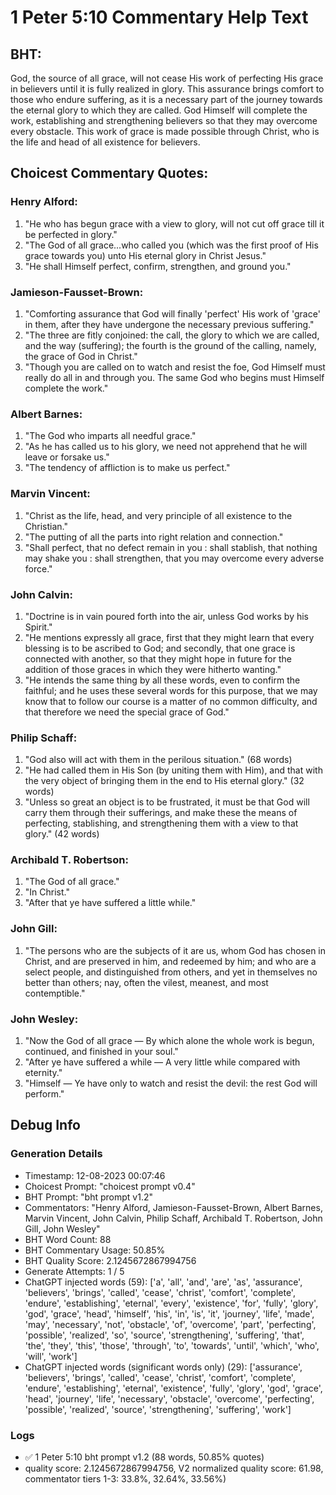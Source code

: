 # 1 Peter 5:10 Commentary Help Text

## BHT:
God, the source of all grace, will not cease His work of perfecting His grace in believers until it is fully realized in glory. This assurance brings comfort to those who endure suffering, as it is a necessary part of the journey towards the eternal glory to which they are called. God Himself will complete the work, establishing and strengthening believers so that they may overcome every obstacle. This work of grace is made possible through Christ, who is the life and head of all existence for believers.

## Choicest Commentary Quotes:
### Henry Alford:
1. "He who has begun grace with a view to glory, will not cut off grace till it be perfected in glory."
2. "The God of all grace...who called you (which was the first proof of His grace towards you) unto His eternal glory in Christ Jesus."
3. "He shall Himself perfect, confirm, strengthen, and ground you."

### Jamieson-Fausset-Brown:
1. "Comforting assurance that God will finally 'perfect' His work of 'grace' in them, after they have undergone the necessary previous suffering."
2. "The three are fitly conjoined: the call, the glory to which we are called, and the way (suffering); the fourth is the ground of the calling, namely, the grace of God in Christ."
3. "Though you are called on to watch and resist the foe, God Himself must really do all in and through you. The same God who begins must Himself complete the work."

### Albert Barnes:
1. "The God who imparts all needful grace."
2. "As he has called us to his glory, we need not apprehend that he will leave or forsake us."
3. "The tendency of affliction is to make us perfect."

### Marvin Vincent:
1. "Christ as the life, head, and very principle of all existence to the Christian." 
2. "The putting of all the parts into right relation and connection."
3. "Shall perfect, that no defect remain in you : shall stablish, that nothing may shake you : shall strengthen, that you may overcome every adverse force."

### John Calvin:
1. "Doctrine is in vain poured forth into the air, unless God works by his Spirit."
2. "He mentions expressly all grace, first that they might learn that every blessing is to be ascribed to God; and secondly, that one grace is connected with another, so that they might hope in future for the addition of those graces in which they were hitherto wanting."
3. "He intends the same thing by all these words, even to confirm the faithful; and he uses these several words for this purpose, that we may know that to follow our course is a matter of no common difficulty, and that therefore we need the special grace of God."

### Philip Schaff:
1. "God also will act with them in the perilous situation." (68 words)
2. "He had called them in His Son (by uniting them with Him), and that with the very object of bringing them in the end to His eternal glory." (32 words)
3. "Unless so great an object is to be frustrated, it must be that God will carry them through their sufferings, and make these the means of perfecting, stablishing, and strengthening them with a view to that glory." (42 words)

### Archibald T. Robertson:
1. "The God of all grace."
2. "In Christ."
3. "After that ye have suffered a little while."

### John Gill:
1. "The persons who are the subjects of it are us, whom God has chosen in Christ, and are preserved in him, and redeemed by him; and who are a select people, and distinguished from others, and yet in themselves no better than others; nay, often the vilest, meanest, and most contemptible."

### John Wesley:
1. "Now the God of all grace — By which alone the whole work is begun, continued, and finished in your soul."
2. "After ye have suffered a while — A very little while compared with eternity."
3. "Himself — Ye have only to watch and resist the devil: the rest God will perform."


## Debug Info
### Generation Details
- Timestamp: 12-08-2023 00:07:46
- Choicest Prompt: "choicest prompt v0.4"
- BHT Prompt: "bht prompt v1.2"
- Commentators: "Henry Alford, Jamieson-Fausset-Brown, Albert Barnes, Marvin Vincent, John Calvin, Philip Schaff, Archibald T. Robertson, John Gill, John Wesley"
- BHT Word Count: 88
- BHT Commentary Usage: 50.85%
- BHT Quality Score: 2.1245672867994756
- Generate Attempts: 1 / 5
- ChatGPT injected words (59):
	['a', 'all', 'and', 'are', 'as', 'assurance', 'believers', 'brings', 'called', 'cease', 'christ', 'comfort', 'complete', 'endure', 'establishing', 'eternal', 'every', 'existence', 'for', 'fully', 'glory', 'god', 'grace', 'head', 'himself', 'his', 'in', 'is', 'it', 'journey', 'life', 'made', 'may', 'necessary', 'not', 'obstacle', 'of', 'overcome', 'part', 'perfecting', 'possible', 'realized', 'so', 'source', 'strengthening', 'suffering', 'that', 'the', 'they', 'this', 'those', 'through', 'to', 'towards', 'until', 'which', 'who', 'will', 'work']
- ChatGPT injected words (significant words only) (29):
	['assurance', 'believers', 'brings', 'called', 'cease', 'christ', 'comfort', 'complete', 'endure', 'establishing', 'eternal', 'existence', 'fully', 'glory', 'god', 'grace', 'head', 'journey', 'life', 'necessary', 'obstacle', 'overcome', 'perfecting', 'possible', 'realized', 'source', 'strengthening', 'suffering', 'work']

### Logs
- ✅ 1 Peter 5:10 bht prompt v1.2 (88 words, 50.85% quotes)
- quality score: 2.1245672867994756, V2 normalized quality score: 61.98, commentator tiers 1-3: 33.8%, 32.64%, 33.56%)